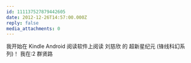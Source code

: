 ```yaml
---
id: 111137527879442605
date: 2012-12-26T14:57:00.000Z
reply: false
media_attachments: 0
---
```


我开始在 Kindle Android 阅读软件上阅读 刘慈欣 的 超新星纪元 (锋线科幻系列)！ 我在:2 群贤路 ​​​​

